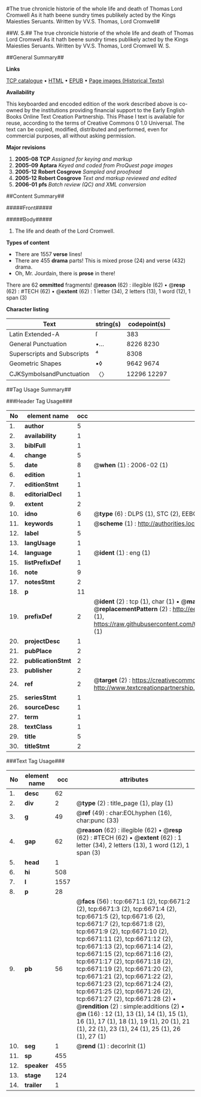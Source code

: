 #The true chronicle historie of the whole life and death of Thomas Lord Cromwell As it hath beene sundry times publikely acted by the Kings Maiesties Seruants. Written by VV.S. Thomas, Lord Cromwell#

##W. S.##
The true chronicle historie of the whole life and death of Thomas Lord Cromwell As it hath beene sundry times publikely acted by the Kings Maiesties Seruants. Written by VV.S.
Thomas, Lord Cromwell
W. S.

##General Summary##

**Links**

[TCP catalogue](http://www.ota.ox.ac.uk/tcp/)  • 
[HTML](http://tei.it.ox.ac.uk/tcp/Texts-HTML/free/A11/A11267.html)  • 
[EPUB](http://tei.it.ox.ac.uk/tcp/Texts-EPUB/free/A11/A11267.epub) • 
[Page images (Historical Texts)](https://data.historicaltexts.jisc.ac.uk/view?pubId=eebo-99842048e&pageId=eebo-99842048e-6671-1)

**Availability**

This keyboarded and encoded edition of the
	       work described above is co-owned by the institutions
	       providing financial support to the Early English Books
	       Online Text Creation Partnership. This Phase I text is
	       available for reuse, according to the terms of Creative
	       Commons 0 1.0 Universal. The text can be copied,
	       modified, distributed and performed, even for
	       commercial purposes, all without asking permission.

**Major revisions**

1. __2005-08__ __TCP__ *Assigned for keying and markup*
1. __2005-09__ __Aptara__ *Keyed and coded from ProQuest page images*
1. __2005-12__ __Robert Cosgrove__ *Sampled and proofread*
1. __2005-12__ __Robert Cosgrove__ *Text and markup reviewed and edited*
1. __2006-01__ __pfs__ *Batch review (QC) and XML conversion*

##Content Summary##

#####Front#####

#####Body#####

1. The life and death of the Lord
Cromwell.

**Types of content**

  * There are 1557 **verse** lines!
  * There are 455 **drama** parts! This is mixed prose (24) and verse (432) drama.
  * Oh, Mr. Jourdain, there is **prose** in there!

There are 62 **ommitted** fragments! 
 @__reason__ (62) : illegible (62)  •  @__resp__ (62) : #TECH (62)  •  @__extent__ (62) : 1 letter (34), 2 letters (13), 1 word (12), 1 span (3)

**Character listing**


|Text|string(s)|codepoint(s)|
|---|---|---|
|Latin Extended-A|ſ|383|
|General Punctuation|•…|8226 8230|
|Superscripts             and Subscripts|⁴|8308|
|Geometric Shapes|▪◊|9642 9674|
|CJKSymbolsandPunctuation|〈〉|12296 12297|

##Tag Usage Summary##

###Header Tag Usage###

|No|element name|occ|attributes|
|---|---|---|---|
|1.|__author__|5||
|2.|__availability__|1||
|3.|__biblFull__|1||
|4.|__change__|5||
|5.|__date__|8| @__when__ (1) : 2006-02 (1)|
|6.|__edition__|1||
|7.|__editionStmt__|1||
|8.|__editorialDecl__|1||
|9.|__extent__|2||
|10.|__idno__|6| @__type__ (6) : DLPS (1), STC (2), EEBO-CITATION (1), PROQUEST (1), VID (1)|
|11.|__keywords__|1| @__scheme__ (1) : http://authorities.loc.gov/ (1)|
|12.|__label__|5||
|13.|__langUsage__|1||
|14.|__language__|1| @__ident__ (1) : eng (1)|
|15.|__listPrefixDef__|1||
|16.|__note__|9||
|17.|__notesStmt__|2||
|18.|__p__|11||
|19.|__prefixDef__|2| @__ident__ (2) : tcp (1), char (1)  •  @__matchPattern__ (2) : ([0-9\-]+):([0-9IVX]+) (1), (.+) (1)  •  @__replacementPattern__ (2) : http://eebo.chadwyck.com/downloadtiff?vid=$1&page=$2 (1), https://raw.githubusercontent.com/textcreationpartnership/Texts/master/tcpchars.xml#$1 (1)|
|20.|__projectDesc__|1||
|21.|__pubPlace__|2||
|22.|__publicationStmt__|2||
|23.|__publisher__|2||
|24.|__ref__|2| @__target__ (2) : https://creativecommons.org/publicdomain/zero/1.0/ (1), http://www.textcreationpartnership.org/docs/. (1)|
|25.|__seriesStmt__|1||
|26.|__sourceDesc__|1||
|27.|__term__|1||
|28.|__textClass__|1||
|29.|__title__|5||
|30.|__titleStmt__|2||


###Text Tag Usage###

|No|element name|occ|attributes|
|---|---|---|---|
|1.|__desc__|62||
|2.|__div__|2| @__type__ (2) : title_page (1), play (1)|
|3.|__g__|49| @__ref__ (49) : char:EOLhyphen (16), char:punc (33)|
|4.|__gap__|62| @__reason__ (62) : illegible (62)  •  @__resp__ (62) : #TECH (62)  •  @__extent__ (62) : 1 letter (34), 2 letters (13), 1 word (12), 1 span (3)|
|5.|__head__|1||
|6.|__hi__|508||
|7.|__l__|1557||
|8.|__p__|28||
|9.|__pb__|56| @__facs__ (56) : tcp:6671:1 (2), tcp:6671:2 (2), tcp:6671:3 (2), tcp:6671:4 (2), tcp:6671:5 (2), tcp:6671:6 (2), tcp:6671:7 (2), tcp:6671:8 (2), tcp:6671:9 (2), tcp:6671:10 (2), tcp:6671:11 (2), tcp:6671:12 (2), tcp:6671:13 (2), tcp:6671:14 (2), tcp:6671:15 (2), tcp:6671:16 (2), tcp:6671:17 (2), tcp:6671:18 (2), tcp:6671:19 (2), tcp:6671:20 (2), tcp:6671:21 (2), tcp:6671:22 (2), tcp:6671:23 (2), tcp:6671:24 (2), tcp:6671:25 (2), tcp:6671:26 (2), tcp:6671:27 (2), tcp:6671:28 (2)  •  @__rendition__ (2) : simple:additions (2)  •  @__n__ (16) : 12 (1), 13 (1), 14 (1), 15 (1), 16 (1), 17 (1), 18 (1), 19 (1), 20 (1), 21 (1), 22 (1), 23 (1), 24 (1), 25 (1), 26 (1), 27 (1)|
|10.|__seg__|1| @__rend__ (1) : decorInit (1)|
|11.|__sp__|455||
|12.|__speaker__|455||
|13.|__stage__|124||
|14.|__trailer__|1||
